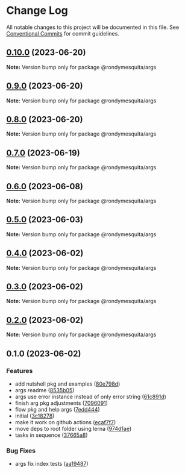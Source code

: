 # Change Log

All notable changes to this project will be documented in this file.
See [Conventional Commits](https://conventionalcommits.org) for commit guidelines.

## [0.10.0](https://github.com/rondymesquita/shell/compare/@rondymesquita/args@0.9.0...@rondymesquita/args@0.10.0) (2023-06-20)

**Note:** Version bump only for package @rondymesquita/args

## [0.9.0](https://github.com/rondymesquita/shell/compare/@rondymesquita/args@0.8.0...@rondymesquita/args@0.9.0) (2023-06-20)

**Note:** Version bump only for package @rondymesquita/args

## [0.8.0](https://github.com/rondymesquita/shell/compare/@rondymesquita/args@0.7.0...@rondymesquita/args@0.8.0) (2023-06-20)

**Note:** Version bump only for package @rondymesquita/args

## [0.7.0](https://github.com/rondymesquita/shell/compare/@rondymesquita/args@0.6.0...@rondymesquita/args@0.7.0) (2023-06-19)

**Note:** Version bump only for package @rondymesquita/args

## [0.6.0](https://github.com/rondymesquita/shell/compare/@rondymesquita/args@0.5.0...@rondymesquita/args@0.6.0) (2023-06-08)

**Note:** Version bump only for package @rondymesquita/args

## [0.5.0](https://github.com/rondymesquita/shell/compare/@rondymesquita/args@0.4.0...@rondymesquita/args@0.5.0) (2023-06-03)

**Note:** Version bump only for package @rondymesquita/args

## [0.4.0](https://github.com/rondymesquita/shell/compare/@rondymesquita/args@0.3.0...@rondymesquita/args@0.4.0) (2023-06-02)

**Note:** Version bump only for package @rondymesquita/args

## [0.3.0](https://github.com/rondymesquita/shell/compare/@rondymesquita/args@0.2.0...@rondymesquita/args@0.3.0) (2023-06-02)

**Note:** Version bump only for package @rondymesquita/args

## [0.2.0](https://github.com/rondymesquita/shell/compare/@rondymesquita/args@0.1.0...@rondymesquita/args@0.2.0) (2023-06-02)

**Note:** Version bump only for package @rondymesquita/args

## 0.1.0 (2023-06-02)

### Features

- add nutshell pkg and examples ([80e798d](https://github.com/rondymesquita/shell/commit/80e798d061c2f9ea53651deb6d073a20d804ad97))
- args readme ([8535b05](https://github.com/rondymesquita/shell/commit/8535b05b4a272bff9827462c4277cb542a115861))
- args use error instance instead of only error string ([61c891d](https://github.com/rondymesquita/shell/commit/61c891dd8d6eea6a561fe66f8e5ef74fcd284491))
- finish arg pkg adjustments ([7096091](https://github.com/rondymesquita/shell/commit/7096091e549bdfda75fd83043e9fb254c3d0473b))
- flow pkg and help args ([7edd444](https://github.com/rondymesquita/shell/commit/7edd444b52db00024f6fe9c2869d64f6f507c164))
- initial ([3c18278](https://github.com/rondymesquita/shell/commit/3c1827858fc740a89c80b991e5166a262a0b21c2))
- make it work on github actions ([ecaf7f7](https://github.com/rondymesquita/shell/commit/ecaf7f7e709f3a41b6a906c047bc8d4d9275be5f))
- move deps to root folder using lerna ([974d1ae](https://github.com/rondymesquita/shell/commit/974d1ae444afef95827b18ac6eadd061412b0481))
- tasks in sequence ([37665a8](https://github.com/rondymesquita/shell/commit/37665a847ab601dc90f72cfad91a9ad52be38278))

### Bug Fixes

- args fix index tests ([aa19487](https://github.com/rondymesquita/shell/commit/aa194870d0cbdc47a9efd93ab4376e43cc60bc80))
